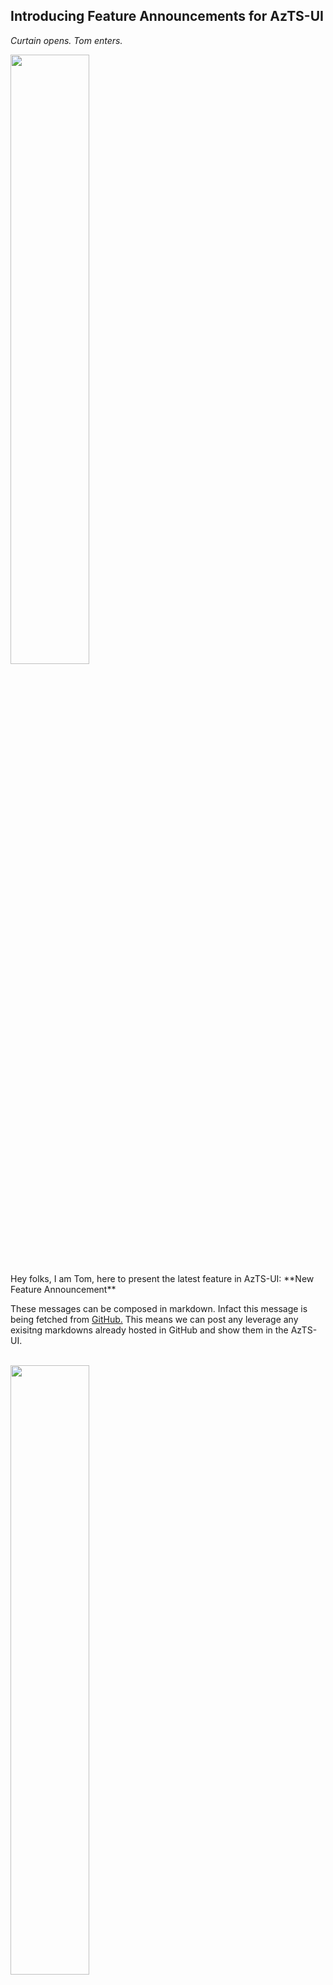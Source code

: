 ## Introducing Feature Announcements for AzTS-UI

*Curtain opens. Tom enters.*

<img src="https://raw.githubusercontent.com/MSFT-Chirag/AzTS-docs/users/MSFT-Chirag/FeatureConfetti/Assets/Feature-Announcements/opening.gif" width="50%" />

<br/>
Hey folks, I am Tom, here to present the latest feature in AzTS-UI: **New Feature Announcement**


These messages can be composed in markdown. Infact this message is being fetched from [GitHub.](https://github.com/MSFT-Chirag/AzTS-docs/blob/users/MSFT-Chirag/FeatureConfetti/Assets/Feature-Announcements/README.md) This means we can post any leverage any exisitng markdowns already hosted in GitHub and show them in the AzTS-UI.

<br/>

<img src="https://raw.githubusercontent.com/MSFT-Chirag/AzTS-docs/users/MSFT-Chirag/FeatureConfetti/Assets/Feature-Announcements/piano.gif" width="50%" />
<br/>
<br/>

This feature can also be used to highlight any significant developments in the framework like : 


 1. Multi-tenant scanning ability.
 2. New controls and services.
 3. Secure templates addition.
 4. Credentials scanning.
 
Additionally, a semster-wise newsletter can be drafted in markdown and shown over here.

See you soon. 
<br/>
> **RIP ~~Pikachu~~ and ~~Shaktiman~~.**

<br/>
<img src="https://raw.githubusercontent.com/MSFT-Chirag/AzTS-docs/users/MSFT-Chirag/FeatureConfetti/Assets/Feature-Announcements/flying.gif" width="50%" />

